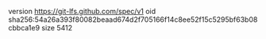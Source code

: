 version https://git-lfs.github.com/spec/v1
oid sha256:54a26a393f80082beaad674d2f705166f14c8ee52f15c5295bf63b08cbbca1e9
size 5412
